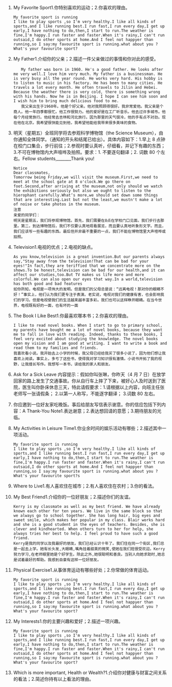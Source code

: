 1. My Favorite Sport1.你特别喜欢的运动；2.你喜欢的理由。

   ```
   My favorite sport is running
   I like to play sports ,so I'm very healthy.I like all kinds of sports,and I like running best.I run fast,I run every day,I get up early,I have nothing to do,then,I start to run.The weather is fine,I'm happy.I run faster and faster.When it's rainy,I can't run outsaid,I do other sports at home.And I feel not happyer than running,so I say:my favourite sport is running.what about you ? What's your favourite sport?
   ```

   



2. My Father1.介绍你的父亲；2.描述一件父亲做过的事情和你对此的感受。

   ```
   　　My father was born in 1960. He's a good father. He looks after me very well.I love him very much. My father is a businessman. He is very busy all the year round. He works very hard. His hobby is to listen to music in his factory. He has been to many cities. He travels a lot every month. He often travels to Jilin and Hebei. Because the weather there is very cold, there is something wrong with his hands. Now he is in Beijing. I hope I can see him soon and I wish him to bring much delicious food to me.
   　　我父亲出生于1960年。他是个好父亲。他对我照顾得很好。我非常爱他。我父亲是个商人。他一年四季都很忙。他工作很努力。他的爱好是在工厂听音乐。他去过许多城市。他每个月经常旅行。他经常去吉林和河北旅行。因为那里的天气很冷，他的手有点不对劲。现在他在北京。我希望很快能见到他，我希望他能给我带来很多美味的食物。
   ```

   



3. 明天（星期五）全班同学将去参观科学博物馆（the Science Museum），由你通知全体同学。（通知的开头和结尾已给出）。具体内容如下：1.早上 8 点钟在校门口集合，步行前往；2.参观时要认真听，仔细看，并记下有趣的东西；3.不可在博物馆内大声喧哗及拍照。要求：1. 不要逐句翻译；2. 词数 80 个左右。Fellow students,_______Thank you!

   ```
   Notice
   Dear classmates,
   Tomorrow being Friday,we will visit the museum.First,we need to meet at the school gate at 8 o'clock.We go there on foot.Second,after arriving at the museum,not only should we watch the exhibitions seriously but also we ought to listen to the hierophant carefully.What‘s more,we should set down some things that are interesting.Last but not the least,we mustn't make a lot of noise or take photos in the museum.
   注意
   亲爱的同学们：
   明天是星期五，我们将参观博物馆。首先，我们需要在8点在学校门口见面。我们步行去那里。第二，到达博物馆后，我们不仅要认真地观看展览，而且要认真地听象形文字。而且，我们应该写一些有趣的东西。最后但并非最不重要的一点，我们不能在博物馆里大声喧哗或拍照。
   ```

   



4. Television1.电视的优点；2.电视的缺点。

   ```
   As you know,television is a great invention.But our parents always say,"Stay away from the television!That can be bad for your eyes!"In fact,they are teriffied that we concentrate more on the shows.To be honest,television can be bad for our health,and it can affect our studies,too.But TV makes us life more and more colorful.We can also open our eyes that way.In a world,television has both good and bad features
   如你所知，电视是一项伟大的发明。但是我们的父母总是说：“远离电视！那对你的眼睛不好！”事实上，他们认为我们更专注于表演。老实说，电视对我们的健康有害，也会影响我们的学习。但是电视使我们的生活越来越丰富多彩。我们也可以这样睁开眼睛。在当今世界，电视既有好的一面，也有坏的一面
   ```

   



5. The Book I Like Best1.你最喜欢哪本书；2.你喜欢的理由。

   ```
   I like to read novel books. When I start to go to primary school, my parents have bought me a lot of novel books, because they want me to fall in love with reading. Indeed, thanks to these books, I feel very excited about studying the knowledge. The novel books open my vision and I am good at writing. I want to write a book and read them to my families and friends.
   我喜欢看小说。我开始去上小学的时候，我父母已经给我买了很多小说了，因为他们想让我喜欢上阅读。事实上，多亏了这些书，使得我对学习知识很有激情。小说书开拓了我的视野，让我擅长写作。我想写一本书，读给我的家人和朋友。
   ```

   





6. Ask for a Sick Leave 内容提示：假如你叫张琳，你昨天（4 月 7 日）在放学回家的路上发生了交通事故。你从自行车上摔了下来，被好心人及时送到了医院，医生叫你卧床休息三天，特此请假要求：1.请根据以上内容，向班主任张老师写一张请假条； 2.以第一人称写，不能逐字翻译； 3.词数 80 左右。



7. 你应邀到一位好友家吃晚饭。事后给朋友写信表示谢意。你的信应包括下列内容：A Thank-You Note1.表达谢意；2.表达想回请的意愿；3.期待朋友的光临。



8. My Activities in Leisure Time1.你业余时间的娱乐活动有哪些；2.描述其中一项活动。

   ```
   My favorite sport is running
   I like to play sports ,so I'm very healthy.I like all kinds of sports,and I like running best.I run fast,I run every day,I get up early,I have nothing to do,then,I start to run.The weather is fine,I'm happy.I run faster and faster.When it's rainy,I can't run outsaid,I do other sports at home.And I feel not happyer than running,so I say:my favourite sport is running.what about you ? What's your favourite sport?s
   ```



9. Where to Live1.有人喜欢住在城市；2.有人喜欢住在农村；3.你的看法。



10. My Best Friend1.介绍你的一位好朋友；2.描述你们的友谊。

    ```
    Kerry is my classmate as well as my best friend. We have already known each other for ten years. We live in the same block so that we always go to school together. She has long hair, big eyes and sweet smile, which makes her popular in my class. Blair works hard and she is a good student in the eyes of teachers. Besides, she is clever and kindhearted. When others turn to her for help, she always tries her best to help. I feel proud to have such a good friend.
    Kerry是我的同学以及我最好的朋友。我们已经认识十年了。我们住在同一个街区,我们总是一起去上学。她有长头发,大眼睛,嘴角挂着甜美的微笑,使她在我们班很受欢迎。Kerry努力学习,在老师眼里她是个好学生。除此之外,她很聪明和善良。当别人向她求助时,她总是试着最好的帮助。我感到自豪有这样一位好朋友。
    ```

    



11. Physical Exercise1.从事体育运动有哪些好处；2.你常做的体育运动。

    ```
    My favorite sport is running
    I like to play sports ,so I'm very healthy.I like all kinds of sports,and I like running best.I run fast,I run every day,I get up early,I have nothing to do,then,I start to run.The weather is fine,I'm happy.I run faster and faster.When it's rainy,I can't run outsaid,I do other sports at home.And I feel not happyer than running,so I say:my favourite sport is running.what about you ? What's your favourite sport?
    ```

    



12. My Interests1.你的主要兴趣和爱好；2.描述一项兴趣。

    ```
    My favorite sport is running
    I like to play sports ,so I'm very healthy.I like all kinds of sports,and I like running best.I run fast,I run every day,I get up early,I have nothing to do,then,I start to run.The weather is fine,I'm happy.I run faster and faster.When it's rainy,I can't run outsaid,I do other sports at home.And I feel not happyer than running,so I say:my favourite sport is running.what about you ? What's your favourite sport?
    ```

    



13. Which is more important, Health or Wealth?1.介绍你对健康与财富之间关系的看法；2.简述你持有以上看法的理由。





